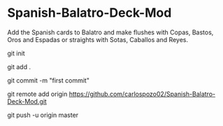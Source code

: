 # Spanish-Balatro-Deck-Mod
Add the Spanish cards to Balatro and make flushes with Copas, Bastos, Oros and Espadas or straights with Sotas, Caballos and Reyes.

git init

git add .

git commit -m "first commit"

git remote add origin https://github.com/carlospozo02/Spanish-Balatro-Deck-Mod.git

git push -u origin master

